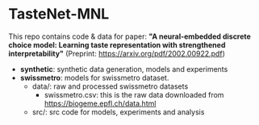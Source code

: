# TasteNet-MNL

This repo contains code & data for paper: **"A neural-embedded discrete choice model: Learning taste representation with strengthened interpretability"** (Preprint: https://arxiv.org/pdf/2002.00922.pdf) 

- **synthetic**: synthetic data generation, models and experiments 
- **swissmetro**: models for swissmetro dataset.
  - data/: raw and processed swissmetro datasets
    - swissmetro.csv: this is the raw data downloaded from https://biogeme.epfl.ch/data.html
  - src/: src code for models, experiments and analysis



